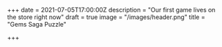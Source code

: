 +++
date = 2021-07-05T17:00:00Z
description = "Our first game lives on the store right now"
draft = true
image = "/images/header.png"
title = "Gems Saga Puzzle"

+++
